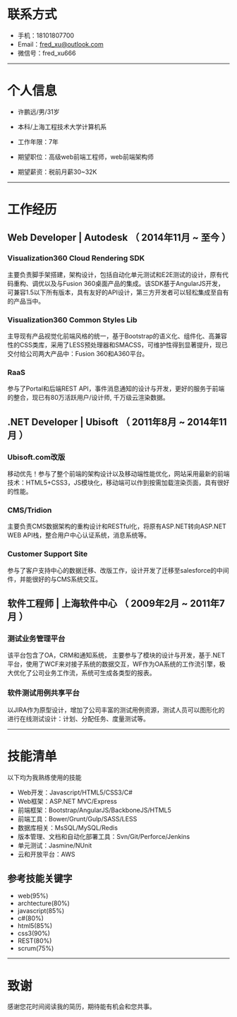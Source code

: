 # 联系方式

- 手机：18101807700
- Email：fred_xu@outlook.com
- 微信号：fred_xu666

---

# 个人信息

 - 许鹏远/男/31岁
 - 本科/上海工程技术大学计算机系 
 - 工作年限：7年

 - 期望职位：高级web前端工程师，web前端架构师
 - 期望薪资：税前月薪30~32K

---

# 工作经历

## Web Developer | Autodesk （ 2014年11月 ~ 至今 ）

### Visualization360 Cloud Rendering SDK
主要负责脚手架搭建，架构设计，包括自动化单元测试和E2E测试的设计，原有代码重构、调优以及与Fusion 360桌面产品的集成。该SDK基于AngularJS开发，可兼容1.5以下所有版本，具有友好的API设计，第三方开发者可以轻松集成至自有的产品当中。


### Visualization360 Common Styles Lib 
主导现有产品视觉化前端风格的统一，基于Bootstrap的语义化、组件化、高兼容性的CSS类库，采用了LESS预处理器和SMACSS，可维护性得到显著提升，现已交付给公司两大产品中：Fusion 360和A360平台。


### RaaS 
参与了Portal和后端REST API，事件消息通知的设计与开发，更好的服务于前端的整合，现已有80万活跃用户/设计师, 千万级云渲染数据。



## .NET Developer | Ubisoft （ 2011年8月 ~ 2014年11月 ）

### Ubisoft.com改版 
移动优先！参与了整个前端的架构设计以及移动端性能优化，网站采用最新的前端技术：HTML5+CSS3，JS模块化，移动端可以作到按需加载渲染页面，具有很好的性能。


### CMS/Tridion 
主要负责CMS数据架构的重构设计和RESTful化，将原有ASP.NET转向ASP.NET WEB API栈，整合用户中心认证系统，消息系统等。


### Customer Support Site
参与了客户支持中心的数据迁移、改版工作，设计开发了迁移至salesforce的中间件，并能很好的与CMS系统交互。

## 软件工程师 | 上海软件中心 （ 2009年2月 ~ 2011年7月 ）

### 测试业务管理平台 
该平台包含了OA，CRM和通知系统， 主要参与了模块的设计与开发，基于.NET平台，使用了WCF来对接子系统的数据交互，WF作为OA系统的工作流引擎，极大优化了公司业务工作流，系统可生成各类型的报表。


### 软件测试用例共享平台
以JIRA作为原型设计，增加了公司丰富的测试用例资源，测试人员可以图形化的进行在线测试设计：计划、分配任务、度量测试等。


---

# 技能清单

以下均为我熟练使用的技能

- Web开发：Javascript/HTML5/CSS3/C#
- Web框架：ASP.NET MVC/Express
- 前端框架：Bootstrap/AngularJS/BackboneJS/HTML5
- 前端工具：Bower/Grunt/Gulp/SASS/LESS
- 数据库相关：MsSQL/MySQL/Redis
- 版本管理、文档和自动化部署工具：Svn/Git/Perforce/Jenkins
- 单元测试：Jasmine/NUnit
- 云和开放平台：AWS

## 参考技能关键字

- web(95%)
- archtecture(80%)
- javascript(85%)
- c#(80%)
- html5(85%)
- css3(90%)
- REST(80%)
- scrum(75%)

---

# 致谢
感谢您花时间阅读我的简历，期待能有机会和您共事。
